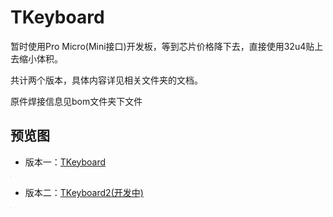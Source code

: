 # TKeyboard



暂时使用Pro Micro(Mini接口)开发板，等到芯片价格降下去，直接使用32u4贴上去缩小体积。

共计两个版本，具体内容详见相关文件夹的文档。

原件焊接信息见bom文件夹下文件

## 预览图

+ 版本一：[TKeyboard](./TKeyboard/README.md)



<img src="./TKeyboard/PreView/TKeyboard.jpg" style="zoom: 8%;" />



+ 版本二：[TKeyboard2(开发中)](./TKeyboard2/README.md)

<img src="./TKeyboard2/Preview/TKeyboard2.jpg" style="zoom:8%;" />

